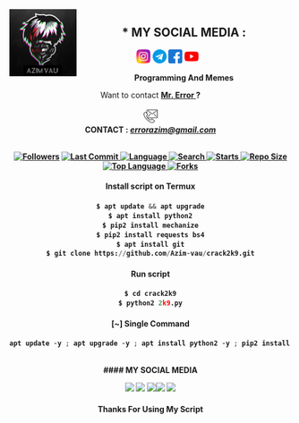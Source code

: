 
<img src="https://github.com/Azim-vau/Azim-vau/blob/main/IMAGE/62735854.jpeg" width="120" height="120" align="left">
<center>
  
  
  
   ## * MY SOCIAL MEDIA : <br>
<a href="https://Instagram.com/azimmahmud143" target="_blank"><img src="https://github.com/Azim-vau/Azim-vau/blob/main/IMAGE/instagram.png" alt="alt text" width="25" height="25"></a> 
<a href="https://t.me/mrerror69"><img src="https://github.com/Azim-vau/Azim-vau/blob/main/IMAGE/telegram.png" alt="alt text" width="25" height="25"></a>
<a href="https://www.facebook.com/azimmahmudofficial" target="_blank"><img src="https://github.com/Azim-vau/Azim-vau/blob/main/IMAGE/facebook.png" alt="alt text" width="25" height="25"></a> <a href="https://youtube.com/MrError69"><img src="https://github.com/Azim-vau/Azim-vau/blob/main/IMAGE/youtube.png" alt="alt text" width="25" height="25"></a> 
&nbsp;&nbsp;     &nbsp;&nbsp;    &nbsp;&nbsp;   &nbsp;&nbsp;   &nbsp;&nbsp;
  
____Programming And Memes____

Want to contact <a href="https://github.com/Azim-vau"><b>Mr. Error </a> ?</br><br>
<img src="https://github.com/Azim-vau/Azim-vau/blob/main/IMAGE/contact.png" alt="alt text" width="25" height="25"> <br>
CONTACT : <i>errorazim@gmail.com</i>  <br> <br> 


<a href="https://github.com/Azim-Vau/followers">
<img title="Followers" src="https://img.shields.io/github/followers/Azim-vau?label=Followers&color=blue&style=flat-square"></a>
<a href="https://github.com/Azim-Vau/termux-style/stargazers/">
  <a href="https://github.com/Azim-vau/crack2k9">
    <img alt="Last Commit" src="https://img.shields.io/github/last-commit/Azim-vau/crack2k9.svg"/>
  </a>
  <a href="https://github.com/Azim-vau/crack2k9">
    <img alt="Language" src="https://img.shields.io/github/languages/count/Azim-vau/crack2k9.svg"/>
  </a>
  <a href="https://github.com/Azim-vau/crack2k9">
    <img alt="Search" src="https://img.shields.io/github/search/Azim-vau/Cracker/crack2k9.svg"/>
  </a>
  <a href="https://github.com/Azim-vau/crack2k9">
    <img alt="Starts" src="https://img.shields.io/github/stars/Azim-vau/crack2k9.svg"/>
  </a>
<a href="https://github.com/Azim-vau/crack2k9">
    <img alt="Repo Size" src="https://img.shields.io/github/repo-size/Azim-vau/crack2k9.svg"/>
  </a>

<a href="https://github.com/Azim-vau/crack2k9">
    <img alt="Top Language" src="https://img.shields.io/github/languages/top/Azim-vau/crack2k9.svg"/> <a href="https://github.com/Azim-vau/crack2k9">
    <img alt="Forks" src="https://img.shields.io/github/forks/Azim-vau/crack2k9.svg"/>
  </a>
</div>

<p align="center">

#### Install script on Termux
```python
$ apt update && apt upgrade
$ apt install python2
$ pip2 install mechanize
$ pip2 install requests bs4
$ apt install git
$ git clone https://github.com/Azim-vau/crack2k9.git
```
#### Run script
```python
$ cd crack2k9
$ python2 2k9.py
```

#### [~] Single Command

```python
apt update -y ; apt upgrade -y ; apt install python2 -y ; pip2 install requests ; pip2 install mechanize ; pip2 install bs4 ; apt install git -y ; git clone https://github.com/Azim-vau/crack2k9 ; cd crack2k9 ; python2 2k9.py
```
</br>
#### MY SOCIAL MEDIA

[![](https://img.shields.io/badge/Github-black?logo=Github&logoColor=black&labelColor=white)](https://github.com/Azim-Vau) [![](https://img.shields.io/badge/Twitter-blue?logo=Twitter&logoColor=White&labelColor=white)](https://mobile.twitter.com/#)
[![](https://img.shields.io/badge/Facebook-blue?logo=Facebook&logoColor=blue&labelColor=white)](https://www.facebook.com/azimmahmudofficial)[![](https://img.shields.io/badge/Instagram-red?logo=Instagram&logoColor=red&labelColor=white)](https://www.instagram.com/azimmahmud143) [![](https://img.shields.io/badge/Whatsapp-CHAT-red?logo=Whatsapp&logoColor=Brightgreen&labelColor=white)](https://wa.me/8801878037096?text=HI,%20MR.%20ERROR)


#### Thanks For Using My Script
